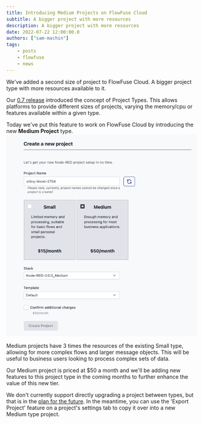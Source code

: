 ```yaml
---
title: Introducing Medium Projects on FlowFuse Cloud
subtitle: A bigger project with more resources
description: A bigger project with more resources
date: 2022-07-22 12:00:00.0
authors: ["sam-machin"]
tags:
    - posts
    - flowfuse
    - news
---
```

We've added a second size of project to FlowFuse Cloud. A bigger project type with more resources available to it.
<!--more-->

Our [0.7 release](https://flowforge.com/blog/2022/07/flowforge-07-released/) introduced the concept of Project Types. This allows platforms to provide different sizes of projects, varying the memory/cpu or features available within a given type.

Today we've put this feature to work on FlowFuse Cloud by introducing the new **Medium Project** type.
!["Screenshot showing the new stack selection feature"](./images/project-type.png "Screenshot showing the new stack selection feature")

Medium projects have 3 times the resources of the existing Small type, allowing for more complex flows and larger message objects. This will be useful to business users looking to process complex sets of data.

Our Medium project is priced at $50 a month and we'll be adding new features to this project type in the coming months to further enhance the value of this new tier.

We don't currently support directly upgrading a project between types, but that is in the [plan for the future](https://github.com/FlowFuse/flowfuse/issues/595). In the meantime, you can use the 'Export Project' feature on a project's settings tab to copy it over into a new Medium type project.




